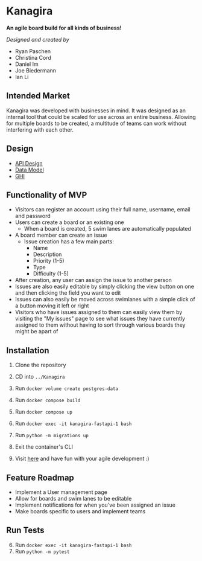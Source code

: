 # Kanagira

**An agile board build for all kinds of business!**

_Designed and created by_

- Ryan Paschen
- Christina Cord
- Daniel Im
- Joe Biedermann
- Ian Li

## Intended Market

Kanagira was developed with businesses in mind. It was designed as an internal tool that could be scaled for use across an entire business. Allowing for multiple boards to be created, a multitude of teams can work without interfering with each other.

## Design

- [API Design](https://gitlab.com/kanagira/kanagira/-/blob/main/docs/API-endpoints.MD)
- [Data Model](https://gitlab.com/kanagira/kanagira/-/blob/main/docs/DataModel.md)
- [GHI](https://gitlab.com/kanagira/kanagira/-/blob/main/docs/GHI.md)

## Functionality of MVP

- Visitors can register an account using their full name, username, email and password
- Users can create a board or an existing one
  - When a board is created, 5 swim lanes are automatically populated
- A board member can create an issue
  - Issue creation has a few main parts:
    - Name
    - Description
    - Priority (1-5)
    - Type
    - Difficulty (1-5)
- After creation, any user can assign the issue to another person
- Issues are also easily editable by simply clicking the view button on one and then clicking the field you want to edit
- Issues can also easily be moved across swimlanes with a simple click of a button moving it left or right
- Visitors who have issues assigned to them can easily view them by visiting the "My issues" page to see what issues they have currently assigned to them without having to sort through various boards they might be apart of

## Installation

1. Clone the repository

2. CD into `../Kanagira`

3. Run `docker volume create postgres-data`

4. Run `docker compose build`

5. Run `docker compose up`

6. Run `docker exec -it kanagira-fastapi-1 bash`

7. Run `python -m migrations up`

8. Exit the container's CLI

9. Visit [here](http://localhost:3000) and have fun with your agile development :)

## Feature Roadmap

- Implement a User management page
- Allow for boards and swim lanes to be editable
- Implement notifications for when you've been assigned an issue
- Make boards specific to users and implement teams

## Run Tests

6. Run `docker exec -it kanagira-fastapi-1 bash`
7. Run `python -m pytest`

